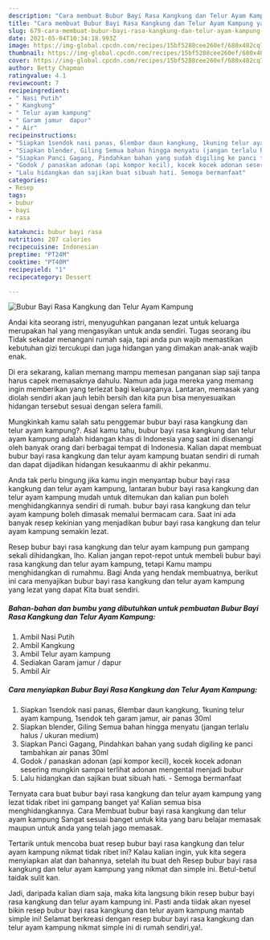 ```yaml
---
description: "Cara membuat Bubur Bayi Rasa Kangkung dan Telur Ayam Kampung yang nikmat dan Mudah Dibuat"
title: "Cara membuat Bubur Bayi Rasa Kangkung dan Telur Ayam Kampung yang nikmat dan Mudah Dibuat"
slug: 679-cara-membuat-bubur-bayi-rasa-kangkung-dan-telur-ayam-kampung-yang-nikmat-dan-mudah-dibuat
date: 2021-05-04T10:34:18.993Z
image: https://img-global.cpcdn.com/recipes/15bf5288cee260ef/680x482cq70/bubur-bayi-rasa-kangkung-dan-telur-ayam-kampung-foto-resep-utama.jpg
thumbnail: https://img-global.cpcdn.com/recipes/15bf5288cee260ef/680x482cq70/bubur-bayi-rasa-kangkung-dan-telur-ayam-kampung-foto-resep-utama.jpg
cover: https://img-global.cpcdn.com/recipes/15bf5288cee260ef/680x482cq70/bubur-bayi-rasa-kangkung-dan-telur-ayam-kampung-foto-resep-utama.jpg
author: Betty Chapman
ratingvalue: 4.1
reviewcount: 7
recipeingredient:
- " Nasi Putih"
- " Kangkung"
- " Telur ayam kampung"
- " Garam jamur  dapur"
- " Air"
recipeinstructions:
- "Siapkan 1sendok nasi panas, 6lembar daun kangkung, 1kuning telur ayam kampung, 1sendok teh garam jamur, air panas 30ml"
- "Siapkan blender, Giling Semua bahan hingga menyatu (jangan terlalu halus / ukuran medium)"
- "Siapkan Panci Gagang, Pindahkan bahan yang sudah digiling ke panci tambahkan air panas 30ml"
- "Godok / panaskan adonan (api kompor kecil), kocek kocek adonan sesering mungkin sampai terlihat adonan mengental menjadi bubur"
- "Lalu hidangkan dan sajikan buat sibuah hati. Semoga bermanfaat"
categories:
- Resep
tags:
- bubur
- bayi
- rasa

katakunci: bubur bayi rasa 
nutrition: 287 calories
recipecuisine: Indonesian
preptime: "PT24M"
cooktime: "PT40M"
recipeyield: "1"
recipecategory: Dessert

---
```



![Bubur Bayi Rasa Kangkung dan Telur Ayam Kampung](https://img-global.cpcdn.com/recipes/15bf5288cee260ef/680x482cq70/bubur-bayi-rasa-kangkung-dan-telur-ayam-kampung-foto-resep-utama.jpg)

Andai kita seorang istri, menyuguhkan panganan lezat untuk keluarga merupakan hal yang mengasyikan untuk anda sendiri. Tugas seorang ibu Tidak sekadar menangani rumah saja, tapi anda pun wajib memastikan kebutuhan gizi tercukupi dan juga hidangan yang dimakan anak-anak wajib enak.

Di era  sekarang, kalian memang mampu memesan panganan siap saji tanpa harus capek memasaknya dahulu. Namun ada juga mereka yang memang ingin memberikan yang terlezat bagi keluarganya. Lantaran, memasak yang diolah sendiri akan jauh lebih bersih dan kita pun bisa menyesuaikan hidangan tersebut sesuai dengan selera famili. 



Mungkinkah kamu salah satu penggemar bubur bayi rasa kangkung dan telur ayam kampung?. Asal kamu tahu, bubur bayi rasa kangkung dan telur ayam kampung adalah hidangan khas di Indonesia yang saat ini disenangi oleh banyak orang dari berbagai tempat di Indonesia. Kalian dapat membuat bubur bayi rasa kangkung dan telur ayam kampung buatan sendiri di rumah dan dapat dijadikan hidangan kesukaanmu di akhir pekanmu.

Anda tak perlu bingung jika kamu ingin menyantap bubur bayi rasa kangkung dan telur ayam kampung, lantaran bubur bayi rasa kangkung dan telur ayam kampung mudah untuk ditemukan dan kalian pun boleh menghidangkannya sendiri di rumah. bubur bayi rasa kangkung dan telur ayam kampung boleh dimasak memalui bermacam cara. Saat ini ada banyak resep kekinian yang menjadikan bubur bayi rasa kangkung dan telur ayam kampung semakin lezat.

Resep bubur bayi rasa kangkung dan telur ayam kampung pun gampang sekali dihidangkan, lho. Kalian jangan repot-repot untuk membeli bubur bayi rasa kangkung dan telur ayam kampung, tetapi Kamu mampu menghidangkan di rumahmu. Bagi Anda yang hendak membuatnya, berikut ini cara menyajikan bubur bayi rasa kangkung dan telur ayam kampung yang lezat yang dapat Kita buat sendiri.

<!--inarticleads1-->

##### Bahan-bahan dan bumbu yang dibutuhkan untuk pembuatan Bubur Bayi Rasa Kangkung dan Telur Ayam Kampung:

1. Ambil  Nasi Putih
1. Ambil  Kangkung
1. Ambil  Telur ayam kampung
1. Sediakan  Garam jamur / dapur
1. Ambil  Air




<!--inarticleads2-->

##### Cara menyiapkan Bubur Bayi Rasa Kangkung dan Telur Ayam Kampung:

1. Siapkan 1sendok nasi panas, 6lembar daun kangkung, 1kuning telur ayam kampung, 1sendok teh garam jamur, air panas 30ml
1. Siapkan blender, Giling Semua bahan hingga menyatu (jangan terlalu halus / ukuran medium)
1. Siapkan Panci Gagang, Pindahkan bahan yang sudah digiling ke panci tambahkan air panas 30ml
1. Godok / panaskan adonan (api kompor kecil), kocek kocek adonan sesering mungkin sampai terlihat adonan mengental menjadi bubur
1. Lalu hidangkan dan sajikan buat sibuah hati. - Semoga bermanfaat




Ternyata cara buat bubur bayi rasa kangkung dan telur ayam kampung yang lezat tidak ribet ini gampang banget ya! Kalian semua bisa menghidangkannya. Cara Membuat bubur bayi rasa kangkung dan telur ayam kampung Sangat sesuai banget untuk kita yang baru belajar memasak maupun untuk anda yang telah jago memasak.

Tertarik untuk mencoba buat resep bubur bayi rasa kangkung dan telur ayam kampung nikmat tidak ribet ini? Kalau kalian ingin, yuk kita segera menyiapkan alat dan bahannya, setelah itu buat deh Resep bubur bayi rasa kangkung dan telur ayam kampung yang nikmat dan simple ini. Betul-betul taidak sulit kan. 

Jadi, daripada kalian diam saja, maka kita langsung bikin resep bubur bayi rasa kangkung dan telur ayam kampung ini. Pasti anda tiidak akan nyesel bikin resep bubur bayi rasa kangkung dan telur ayam kampung mantab simple ini! Selamat berkreasi dengan resep bubur bayi rasa kangkung dan telur ayam kampung nikmat simple ini di rumah sendiri,ya!.

